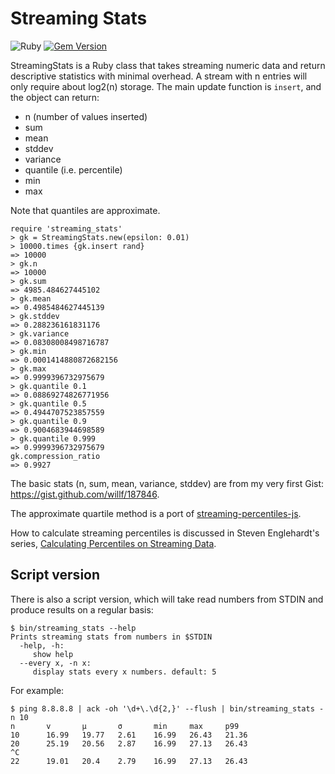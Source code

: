 # Streaming Stats

![Ruby](https://github.com/willf/streaming_stats/actions/workflows/ruby.yml/badge.svg)  [![Gem Version](https://badge.fury.io/rb/streaming_stats.svg)](https://badge.fury.io/rb/streaming_stats)

StreamingStats is a Ruby class that takes streaming numeric data
and return descriptive statistics with minimal overhead.
A stream with n entries will only require about log2(n) storage.
The main update function is `insert`, and the object can
return:

- n (number of values inserted)
- sum
- mean
- stddev
- variance
- quantile (i.e. percentile)
- min
- max

Note that quantiles are approximate.

```irb
require 'streaming_stats'
> gk = StreamingStats.new(epsilon: 0.01)
> 10000.times {gk.insert rand}
=> 10000
> gk.n
=> 10000
> gk.sum
=> 4985.484627445102
> gk.mean
=> 0.4985484627445139
> gk.stddev
=> 0.288236161831176
> gk.variance
=> 0.08308008498716787
> gk.min
=> 0.0001414880872682156
> gk.max
=> 0.9999396732975679
> gk.quantile 0.1
=> 0.08869274826771956
> gk.quantile 0.5
=> 0.4944707523857559
> gk.quantile 0.9
=> 0.9004683944698589
> gk.quantile 0.999
=> 0.9999396732975679
gk.compression_ratio
=> 0.9927
```

The basic stats (n, sum, mean, variance, stddev) are from 
my very first Gist: https://gist.github.com/willf/187846.

The approximate quartile method is a port of [streaming-percentiles-js](https://github.com/sengelha/streaming-percentiles-js).

 How to calculate streaming percentiles is discussed in Steven Englehardt's series, [Calculating Percentiles on Streaming Data](https://www.stevenengelhardt.com/series/calculating-percentiles-on-streaming-data/).


## Script version

There is also a script version, which will take read numbers from STDIN and produce results on a regular basis:

```
$ bin/streaming_stats --help
Prints streaming stats from numbers in $STDIN
  -help, -h:
     show help 
  --every x, -n x:
     display stats every x numbers. default: 5
```

For example:

```
$ ping 8.8.8.8 | ack -oh '\d+\.\d{2,}' --flush | bin/streaming_stats -n 10
n       v       μ       σ       min     max     p99
10      16.99   19.77   2.61    16.99   26.43   21.36
20      25.19   20.56   2.87    16.99   27.13   26.43
^C
22      19.01   20.4    2.79    16.99   27.13   26.43

```
